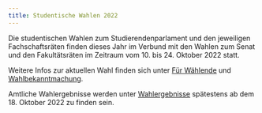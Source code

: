 ```yaml
---
title: Studentische Wahlen 2022
---
```


Die studentischen Wahlen zum Studierendenparlament und den jeweiligen Fachschaftsräten finden dieses Jahr im Verbund mit den Wahlen zum Senat und den Fakultätsräten im Zeitraum vom 10. bis 24. Oktober 2022 statt.

Weitere Infos zur aktuellen Wahl finden sich unter [Für Wählende](/fuer-waehlende) und [Wahlbekanntmachung](/wahlbekanntmachung).

Amtliche Wahlergebnisse werden unter [Wahlergebnisse](/wahlergebnisse) spätestens ab dem 18. Oktober 2022 zu finden sein.
